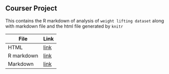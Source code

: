 ## Courser Project

This contains the R markdown of analysis of `weight lifting dataset` along with markdown file and the html file generated by `knitr`

| File | Link |
| -- | -- |
| HTML | [link](https://github.com/eranda-ihalagedara/datasciencecoursera/blob/master/5.Reproducible%20Research/Course%20Project1/PA1_template.html) |
| R markdown | [link](https://github.com/eranda-ihalagedara/datasciencecoursera/blob/master/8.Practical%20Machine%20Learning/Project/Performance_Prediction_of_Weight_Lifting_Exercise_Dataset.Rmd) |
| Markdown | [link](https://github.com/eranda-ihalagedara/datasciencecoursera/blob/master/5.Reproducible%20Research/Course%20Project1/PA1_template.md) |


